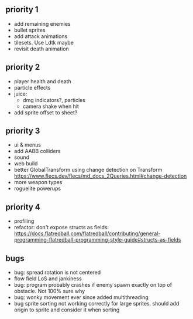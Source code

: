 ## priority 1
- add remaining enemies
- bullet sprites
- add attack animations
- tilesets. Use Ldtk maybe
- revisit death animation

## priority 2
- player health and death
- particle effects
- juice:
  - dmg indicators?, particles
  - camera shake when hit
- add sprite offset to sheet?

## priority 3
- ui & menus
- add AABB colliders
- sound
- web build
- better GlobalTransform using change detection on Transform https://www.flecs.dev/flecs/md_docs_2Queries.html#change-detection
- more weapon types
- roguelite powerups

## priority 4
- profiling
- refactor: don't expose structs as fields: https://docs.flatredball.com/flatredball/contributing/general-programming-flatredball-programming-style-guide#structs-as-fields

## bugs
- bug: spread rotation is not centered
- flow field LoS and jankiness
- bug: program probably crashes if enemy spawn exactly on top of obstacle. Not 100% sure why
- bug: wonky movement ever since added multithreading
- bug sprite sorting not working correctly for large sprites. should add origin to sprite and consider it when sorting